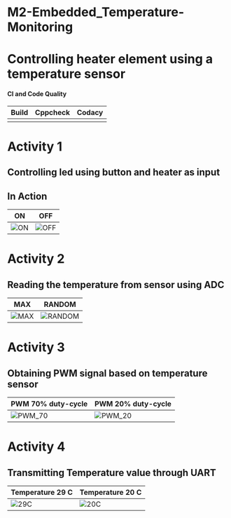 # M2-Embedded_Temperature-Monitoring
# Controlling heater element using a temperature sensor

#### CI and Code Quality

| **Build** | **Cppcheck** | **Codacy** |
| --- | --- | --- |
| |  | |

# Activity 1

## Controlling led using button and heater as input

## In Action

| **ON** | **OFF** |
| --- | --- |
| ![ON](https://user-images.githubusercontent.com/94311905/144218684-e052f6e5-9d24-44cb-a81b-9f27dffa76be.png) | ![OFF](https://user-images.githubusercontent.com/94311905/144218730-070468fe-0777-4708-8859-0bde8a9482d1.png) ||||

# Activity 2

## Reading the temperature from sensor using ADC

| **MAX** | **RANDOM** |
| --- | --- |
| ![MAX](https://user-images.githubusercontent.com/94311905/144218739-58b03d37-66bd-453b-a5d4-f0edcd0a0175.png)| ![RANDOM](https://user-images.githubusercontent.com/94311905/144218746-51be3ac7-d6bc-4966-aa53-88e5b459dda1.png)||||

# Activity 3

## Obtaining PWM signal based on temperature sensor

| **PWM 70% duty-cycle** | **PWM 20% duty-cycle** |
| --- | --- |
|![PWM_70](https://user-images.githubusercontent.com/94311905/144219748-46b2caec-5516-436d-b66c-dad3c999db54.png)|![PWM_20](https://user-images.githubusercontent.com/94311905/144218777-87856fcb-7869-49ca-90b5-40acfb38d5f1.png)||||

# Activity 4

## Transmitting Temperature value through UART

| **Temperature 29 C** | **Temperature 20 C** |
| --- | --- |
|![29C](https://user-images.githubusercontent.com/94311905/144218786-505e2c1b-0ff9-44e1-8a71-185b94cea624.png)|![20C](https://user-images.githubusercontent.com/94311905/144218798-0b454bbd-e3ef-470a-a188-7dd4ffd53a08.png)||||
